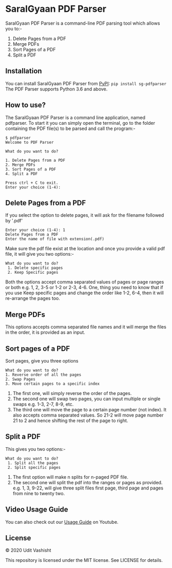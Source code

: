 # SaralGyaan PDF Parser
SaralGyaan PDF Parser is a command-line PDF parsing tool which allows you to:-
1. Delete Pages from a PDF
2. Merge PDFs
3. Sort Pages of a PDF
4. Split a PDF
## Installation
You can install SaralGyaan PDF Parser from [PyPI](https://pypi.org/project/sg-pdfparser/):
```pip install sg-pdfparser```
The PDF Parser supports Python 3.6 and above.
## How to use?
The SaralGyaan PDF Parser is a command line application, named pdfparser. To start it you can simply open the terminal, go to the folder containing the PDF file(s) to be parsed and call the program:-
```
$ pdfparser
Welcome to PDF Parser

What do you want to do?

1. Delete Pages from a PDF
2. Merge PDFs
3. Sort Pages of a PDF
4. Split a PDF

Press ctrl + C to exit.
Enter your choice (1-4):
```
## Delete Pages from a PDF
If you select the option to delete pages, it will ask for the filename followed by '.pdf'
```
Enter your choice (1-4): 1
Delete Pages from a PDF
Enter the name of file with extension(.pdf)
```
Make sure the pdf file exist at the location and once you provide a valid pdf file, it will give you two options:-
```
What do you want to do?
 1. Delete specific pages
 2. Keep Specific pages
 ```
 Both the options accept comma separated values of pages or page ranges or both e.g. 1, 2, 3-5 or 1-2 or 2-3, 4-6.
 One, thing you need to know that if you use Keep specific pages and change the order like 1-2, 6-4, then it will re-arrange the pages too.

 ## Merge PDFs
 This options accepts comma separated file names and it will merge the files in the order, it is provided as an input.

 ## Sort pages of a PDF
 Sort pages, give you three options
 ```
 What do you want to do?
 1. Reverse order of all the pages
 2. Swap Pages
 3. Move certain pages to a specific index
```
1. The first one, will simply reverse the order of the pages.
2. The second one will swap two pages, you can input multiple or single swaps e.g. 1-3, 2-7, 8-9, etc.
3. The third one will move the page to a certain page number (not index). It also accepts comma separated values. So 21-2 will move page number 21 to 2 and hence shifting the rest of the page to right.

## Split a PDF
This gives you two options:-
```
What do you want to do?
 1. Split all the pages
 2. Split specific pages
```
1. The first option will make n splits for n-paged PDF file.
2. The second one will split the pdf into the ranges or pages as provided. e.g. 1, 3, 9-22, will give three split files first page, third page and pages from nine to twenty two.

## Video Usage Guide
You can also check out our [Usage Guide](https://youtu.be/BenY3DeEaf4) on Youtube.

## License

© 2020 Udit Vashisht

This repository is licensed under the MIT license. See LICENSE for details.
